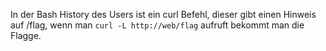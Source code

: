 In der Bash History des Users ist ein curl Befehl, dieser gibt einen Hinweis auf /flag, wenn man `curl -L http://web/flag` aufruft bekommt man die Flagge.
